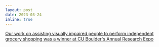 ```yaml
---
layout: post
date: 2023-03-24
inline: true
---
```


[Our work on assisting visually impaired people to perform independent grocery shopping was a winner at CU Boulder's Annual Research Expo](/projects/shelfhelp/) 